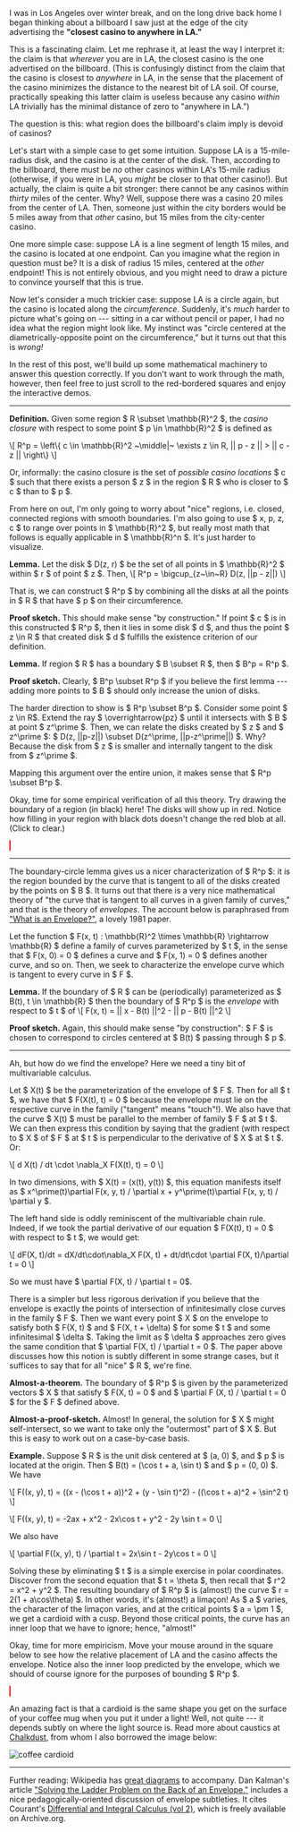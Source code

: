 I was in Los Angeles over winter break, and on the long drive back home I began
thinking about a billboard I saw just at the edge of the city advertising the
**"closest casino to anywhere in LA."**

This is a fascinating claim. Let me rephrase it, at least the way I interpret
it: the claim is that _wherever_ you are in LA, the closest casino is the one
advertised on the billboard. (This is confusingly distinct from the claim that
the casino is closest to _anywhere_ in LA, in the sense that the placement of
the casino minimizes the distance to the nearest bit of LA soil. Of course,
practically speaking this latter claim is useless because any casino _within_
LA trivially has the minimal distance of zero to "anywhere in LA.")

The question is this: what region does the billboard's claim imply is devoid of
casinos?

Let's start with a simple case to get some intuition. Suppose LA is a
15-mile-radius disk, and the casino is at the center of the disk. Then,
according to the billboard, there must be _no_ other casinos within LA's
15-mile radius (otherwise, if you were in LA, you _might_ be closer to that
other casino!). But actually, the claim is quite a bit stronger: there cannot
be any casinos within _thirty_ miles of the center. Why? Well, suppose there
was a casino 20 miles from the center of LA. Then, someone just within the city
borders would be 5 miles away from that _other_ casino, but 15 miles from the
city-center casino.

One more simple case: suppose LA is a line segment of length 15 miles, and the
casino is located at one endpoint. Can you imagine what the region in question
must be? It is a disk of radius 15 miles, centered at the _other_ endpoint!
This is not entirely obvious, and you might need to draw a picture to convince
yourself that this is true.

Now let's consider a much trickier case: suppose LA is a circle again, but the
casino is located along the _circumference_. Suddenly, it's _much_ harder to
picture what's going on --- sitting in a car without pencil or paper, I had no
idea what the region might look like. My instinct was "circle centered at the
diametrically-opposite point on the circumference," but it turns out that this
is _wrong!_

In the rest of this post, we'll build up some mathematical machinery to answer
this question correctly. If you don't want to work through the math, however,
then feel free to just scroll to the red-bordered squares and enjoy the
interactive demos.

---

**Definition.** Given some region $ R \subset \mathbb{R}^2 $, the _casino
closure_ with respect to some point $ p \in \mathbb{R}^2 $ is defined as

\\[
R^p = \left\\{
  c \in \mathbb{R}^2 ~\middle|~
  \exists z \in R, || p - z || > || c - z ||
\right\\}
\\]

Or, informally: the casino closure is the set of _possible casino locations_ $
c $ such that there exists a person $ z $ in the region $ R $ who is
closer to $ c $ than to $ p $.

From here on out, I'm only going to worry about "nice" regions, i.e. closed,
connected regions with smooth boundaries. I'm also going to use $ x, p, z, c
$ to range over points in $ \mathbb{R}^2 $, but really most math that
follows is equally applicable in $ \mathbb{R}^n $. It's just harder to
visualize.

**Lemma.** Let the disk $ D(z, r) $ be the set of all points in $
\mathbb{R}^2 $ within $ r $ of point $ z $. Then,
\\[
R^p = \bigcup\_{z~\in~R} D(z, ||p - z||)
\\]

That is, we can construct $ R^p $ by combining all the disks at all the
points in $ R $ that have $ p $ on their circumference.

**Proof sketch.** This should make sense "by construction." If point $ c $ is
in this constructed $ R^p $, then it lies in some disk $ d $, and thus the
point $ z \in R $ that created disk $ d $ fulfills the existence criterion
of our definition.

**Lemma.** If region $ R $ has a boundary $ B \subset R $, then $
B^p = R^p $.

**Proof sketch.** Clearly, $ B^p \subset R^p $ if you believe the first lemma
--- adding more points to $ B $ should only increase the union of disks.

The harder direction to show is $ R^p \subset B^p $. Consider some point $ z
\in R$. Extend the ray $ \overrightarrow{pz} $ until it intersects with $ B
$ at point $ z^\prime $. Then, we can relate the disks created by $ z $
and $ z^\prime $: $ D(z, ||p-z||) \subset D(z^\prime, ||p-z^\prime||) $.
Why? Because the disk from $ z $ is smaller and internally tangent to the
disk from $ z^\prime $.

Mapping this argument over the entire union, it makes sense that $ R^p \subset
B^p $.

Okay, time for some empirical verification of all this theory. Try drawing the
boundary of a region (in black) here! The disks will show up in red. Notice how
filling in your region with black dots doesn't change the red blob at all.
(Click to clear.)

<canvas id="world-freestyle" width=300 height=300 style="border: 1px solid red;"></canvas>

---

The boundary-circle lemma gives us a nicer characterization of $ R^p $: it is
the region bounded by the curve that is tangent to all of the disks created by
the points on $ B $. It turns out that there is a very nice mathematical
theory of "the curve that is tangent to all curves in a given family of
curves," and that is the theory of _envelopes_. The account below is
paraphrased from ["What is an
Envelope?"](https://www.jstor.org/stable/3617131?seq=1#metadata_info_tab_contents),
a lovely 1981 paper.

Let the function $ F(x, t) : \mathbb{R}^2 \times \mathbb{R} \rightarrow
\mathbb{R} $ define a family of curves parameterized by $ t $, in the sense
that $ F(x, 0) = 0 $ defines a curve and $ F(x, 1) = 0 $ defines another
curve, and so on. Then, we seek to characterize the envelope curve which is
tangent to every curve in $ F $.

**Lemma.** If the boundary of $ R $ can be (periodically) parameterized as $
B(t), t \in \mathbb{R} $ then the boundary of $ R^p $ is the _envelope_ with
respect to $ t $ of
\\[
F(x, t) = || x - B(t) ||^2 - || p - B(t) ||^2
\\]

**Proof sketch.** Again, this should make sense "by construction": $ F $ is
chosen to correspond to circles centered at $ B(t) $ passing through $ p $.

---

Ah, but how do we find the envelope? Here we need a tiny bit of multivariable
calculus.

Let $ X(t) $ be the parameterization of the envelope of $ F $. Then for all
$ t $, we have that $ F(X(t), t) = 0 $ because the envelope must lie on the
respective curve in the family ("tangent" means "touch"!). We also have that
the curve $ X(t) $ must be parallel to the member of family $ F $ at $ t
$. We can then express this condition by saying that the gradient (with
respect to $ X $ of $ F $ at $ t $ is perpendicular to the derivative of
$ X $ at $ t $. Or:

\\[
d X(t) / dt    \cdot    \nabla_X F(X(t), t) = 0
\\]

In two dimensions, with $ X(t) = (x(t), y(t)) $, this equation manifests
itself as $ x^\prime(t)\partial F(x, y, t) / \partial x + y^\prime(t)\partial
F(x, y, t) / \partial y $.

The left hand side is oddly reminiscent of the multivariable chain rule.
Indeed, if we took the partial derivative of our equation $ F(X(t), t) = 0 $
with respect to $ t $, we would get:

\\[
dF(X, t)/dt = dX/dt\cdot\nabla_X F(X, t) + dt/dt\cdot \partial F(X, t)/\partial t = 0
\\]

So we must have $ \partial F(X, t) / \partial t = 0$.

There is a simpler but less rigorous derivation if you believe that the
envelope is exactly the points of intersection of infinitesimally close curves
in the family $ F $. Then we want every point $ X $ on the envelope to
satisfy both $ F(X, t) $ and $ F(X, t + \delta) $ for some $ t $ and some
infinitesimal $ \delta $. Taking the limit as $ \delta $ approaches zero
gives the same condition that $ \partial F(X, t) / \partial t = 0 $. The
paper above discusses how this notion is subtly different in some strange
cases, but it suffices to say that for all "nice" $ R $, we're fine.






**Almost-a-theorem.** The boundary of $ R^p $ is given by the parameterized
vectors $ X $ that satisfy $ F(X, t) = 0 $ and $ \partial F (X, t) /
\partial t = 0 $ for the $ F $ defined above.

**Almost-a-proof-sketch.** Almost! In general, the solution for $ X $ might
self-intersect, so we want to take only the "outermost" part of $ X $. But
this is easy to work out on a case-by-case basis.

**Example.** Suppose $ R $ is the unit disk centered at $ (a, 0) $, and $
p $ is located at the origin. Then $ B(t) = (\cos t + a, \sin t) $ and $ p
= (0, 0) $. We have

\\[
F((x, y), t) =
  ((x - (\cos t + a))^2 + (y - \sin t)^2) - ((\cos t + a)^2 + \sin^2 t)
\\]

\\[
F((x, y), t) = -2ax + x^2 - 2x\cos t + y^2 - 2y \sin t = 0
\\]

We also have

\\[
\partial F((x, y), t) / \partial t = 2x\sin t - 2y\cos t = 0
\\]

Solving these by eliminating $ t $ is a simple exercise in polar coordinates.
Discover from the second equation that $ t = \theta $, then recall that $
r^2 = x^2 + y^2 $. The resulting boundary of $ R^p $ is (almost!) the curve
$ r = 2(1 + a\cos\theta) $. In other words, it's (almost!) a limaçon! As $ a
$ varies, the character of the limaçon varies, and at the critical points $ a
= \pm 1 $, we get a cardioid with a cusp. Beyond those critical points, the
curve has an inner loop that we have to ignore; hence, "almost!"

Okay, time for more empiricism. Move your mouse around in the square below to
see how the relative placement of LA and the casino affects the envelope.
Notice also the inner loop predicted by the envelope, which we should of course
ignore for the purposes of bounding $ R^p $.

<canvas id="world-cardioid" width=300 height=300 style="border: 1px solid red;"></canvas>

An amazing fact is that a cardioid is the same shape you get on the surface of
your coffee mug when you put it under a light! Well, not quite --- it depends
subtly on where the light source is. Read more about caustics at
[Chalkdust](http://chalkdustmagazine.com/features/cardioids-coffee-cups/), from
whom I also borrowed the image below:

![coffee
cardioid](https://i0.wp.com/chalkdustmagazine.com/wp-content/uploads/2017/10/photo-1.jpg?resize=768%2C576)

---

Further reading: Wikipedia has [great
diagrams](https://en.wikipedia.org/wiki/Cardioid#Cardioid_as_envelope_of_a_pencil_of_circles)
to accompany.  Dan Kalman's article ["Solving the Ladder Problem on the Back of
an Envelope."](http://dankalman.net/AUhome/pdffiles/ladder_paper_MM.pdf)
includes a nice pedagogically-oriented discussion of envelope subtleties. It
cites Courant's [Differential and Integral Calculus (vol
2)](https://archive.org/details/DifferentialIntegralCalculusVol2/page/n183),
which is freely available on Archive.org.


<script>
  var worldFreestyle = document.getElementById('world-freestyle');
  var worldCardioid = document.getElementById('world-cardioid');

  function mark(world, ctx, X, Y) {
    var originX = world.width / 2;
    var originY = world.height / 2;

    ctx.strokeStyle = 'rgba(255, 0, 0, 0.3)'
    ctx.beginPath();
    ctx.arc(
      X, Y,
      Math.sqrt(
      	(X - originX) * (X - originX) +
        (Y - originY) * (Y - originY)),
      0, Math.PI * 2
    );
    ctx.stroke();
    ctx.fillRect(X, Y, 2, 2);
  }

  function clear(world, ctx) {
    var originX = world.width / 2;
    var originY = world.height / 2;

    // Clear
    world.height = world.height;
    ctx.textAlign = 'center';
    ctx.textBaseline = 'middle';

    // Casino
    ctx.strokeRect(originX - 2, originY - 2, 4, 4);
    ctx.fillText("Casino", originX, originY - 12);
  }

  worldFreestyle.addEventListener('click', function(event) {
    var ctx = this.getContext('2d');
    clear(this, ctx);
  }, false);
  clear(worldFreestyle, worldFreestyle.getContext('2d'));
  worldFreestyle.addEventListener('mousemove', function(event) {
    var ctx = this.getContext('2d');
    var X = event.clientX - this.offsetLeft + window.scrollX;
    var Y = event.clientY - this.offsetTop  + window.scrollY;
    mark(this, ctx, X, Y);
  }, false);

  worldCardioid.addEventListener('mousemove', function(event) {
    var ctx = this.getContext('2d');
    var X = event.clientX - this.offsetLeft + window.scrollX;
    var Y = event.clientY - this.offsetTop  + window.scrollY;
    var originX = this.width / 2;
    var originY = this.height / 2;
    clear(this, ctx);

    // Region
    var R = this.width / 6;
    var N = 18;
    for (var i = 0; i < N; i++) {
      mark(
        this, ctx,
        X + Math.sin(i / N * Math.PI * 2) * R,
        Y + Math.cos(i / N * Math.PI * 2) * R
      );
    }

    // Circle
    ctx.beginPath();
    ctx.arc(X, Y, R, 0, Math.PI * 2);
    ctx.stroke();
    ctx.fillStyle = 'black';
    ctx.fillText("Los Angeles", X, Y - 12);


    // Limacon
    ctx.save();
    ctx.lineWidth = 10;
    ctx.beginPath();
    for (var theta = 0; theta < 2 * Math.PI; theta += 0.01) {
      var phi = Math.atan2(originX - X, originY - Y);
      var a = Math.sqrt(Math.pow(originX - X, 2) + Math.pow(originY - Y, 2)) / R;
      var r = 2 * (1 + a * Math.cos(theta)) * R;
      ctx.lineTo(
        originX + r * Math.cos(theta - phi - Math.PI / 2),
        originY + r * Math.sin(theta - phi - Math.PI / 2)
      );
    }
    ctx.stroke();
    ctx.restore();
  }, false);
</script>
